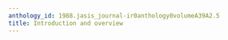 ```yaml
---
anthology_id: 1988.jasis_journal-ir0anthology0volumeA39A2.5
title: Introduction and overview
---
```

